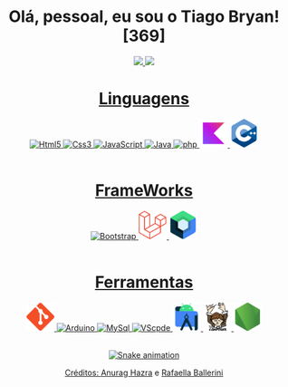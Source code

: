 
<div>
  
  <h1 class="typing-animation" align="center" >
    Olá, pessoal, eu sou o Tiago Bryan! [369]
  </h1>
   <div style="margin: auto;" align="center" >
   <a href="https://github.com/TiagoBryan">
   <img height="180em" src="https://github-readme-stats.vercel.app/api?username=TiagoBryan&show_icons=true&theme=tokyonight&include_all_commits=true&count_private=true"/>
   <img height="180em" src="https://github-readme-stats.vercel.app/api/top-langs/?username=TiagoBryan&layout=compact&langs_count=6&theme=tokyonight"/>

</div>
</div>

<div align="center">
  <h1>Linguagens</h1>
  <img width="50" src="https://cdn.jsdelivr.net/gh/devicons/devicon/icons/html5/html5-plain.svg" title="Html5" alt="Html5" width="50">
  <img width="50" src="https://cdn.jsdelivr.net/gh/devicons/devicon/icons/css3/css3-plain.svg" title="Css3" alt="Css3" width="50">
  <img width="50" src="https://cdn.jsdelivr.net/gh/devicons/devicon/icons/javascript/javascript-plain.svg" title="JavaScript" alt="JavaScript" width="50">
  <img width="50" src="https://cdn.jsdelivr.net/gh/devicons/devicon/icons/java/java-plain.svg" title="Java" alt="Java" width="50">
  <img width="50" src="https://cdn.jsdelivr.net/gh/devicons/devicon/icons/php/php-plain.svg" title="php" alt="php" width="50"> 
  <img src="https://github.com/devicons/devicon/blob/master/icons/kotlin/kotlin-original.svg" title="Kotlin" alt="Kotlin" width="50" />
   
  <img src="https://github.com/devicons/devicon/blob/master/icons/cplusplus/cplusplus-original.svg" title="cplusplus" alt="cplusplus" width="50" />
  
</div>

<br>

<div align="center">
  <h1>FrameWorks</h1>
   <img src="https://cdn.jsdelivr.net/gh/devicons/devicon/icons/bootstrap/bootstrap-original-wordmark.svg" title="Bootstrap" alt="Bootstrap" width="50"/>
  <img src="https://github.com/devicons/devicon/blob/master/icons/laravel/laravel-original.svg" title="Laravel" alt="Laravel" width="50"/>
  <img src="https://github.com/devicons/devicon/blob/master/icons/jetpackcompose/jetpackcompose-original.svg" title="jetpackcompose" alt="jetpackcompose" width="50"/>
</div>

<br>
<div align="center">
  <h1>Ferramentas</h1>
 <img width="50" src="https://raw.githubusercontent.com/devicons/devicon/master/icons/git/git-original.svg">  
  <img src="https://cdn.jsdelivr.net/gh/devicons/devicon/icons/arduino/arduino-original.svg" title="Arduino" alt="Arduino" width="50"/>
  <img src="https://cdn.jsdelivr.net/gh/devicons/devicon/icons/mysql/mysql-original.svg" title="MySql" alt="MySql" width="50"/>
  <img src="https://cdn.jsdelivr.net/gh/devicons/devicon/icons/vscode/vscode-original.svg" title="VScode" alt="VScpde" width="50"/>
  
  <img src="https://github.com/devicons/devicon/blob/master/icons/androidstudio/androidstudio-original.svg" title="AndroidStudio" alt="AndroidStudio" width="50"/>
  
  <img src="https://github.com/devicons/devicon/blob/master/icons/composer/composer-original.svg" title="Composer" alt="Composer" width="50"/>
  <img src="https://github.com/devicons/devicon/blob/master/icons/nodejs/nodejs-original.svg" title="nodejs" alt="nodejs" width="50"/>
  
</div>

<br>



<div align="center">

  ![Snake animation](https://github.com/danielbped/danielbped/blob/output/github-contribution-grid-snake.svg)
  
</div>

<div align="center">
  <p>Créditos: <a href="https://github.com/anuraghazra/github-readme-stats">Anurag Hazra</a> e <a href="https://github.com/rafaballerini">Rafaella Ballerini</a></p>
</div>


